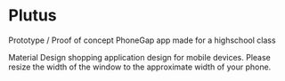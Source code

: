 # Plutus

Prototype / Proof of concept PhoneGap app made for a highschool class

Material Design shopping application design for mobile devices. Please resize the width of the window to the approximate width of your phone.
